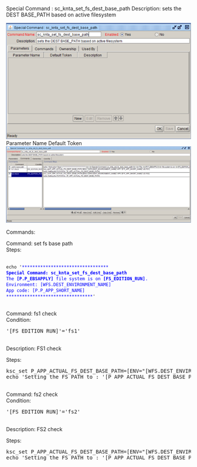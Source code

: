 
Special Command : sc_knta_set_fs_dest_base_path 
Description: sets the DEST BASE_PATH based on active filesystem
  
<img src="./sc_knta_set_fs_dest_base_path_parameters.PNG" width=800/>
Parameter Name    Default Token

<BR>

<img src="./sc_knta_set_fs_dest_base_path_commands.PNG" width=800/>

Commands:

Command: set fs base path <BR>
Steps:
<pre><code>
echo '<font color="blue">*********************************<br><b>Special Command: sc_knta_set_fs_dest_base_path</b><br>The <b>[P.P_EBSAPPLY]</b> file system is on <b>[FS_EDITION_RUN]</b>.<br>Environment: [WFS.DEST_ENVIRONMENT_NAME]<br>App code: [P.P_APP_SHORT_NAME]<br>*********************************</font>'
</code></pre>
<BR>
Command: fs1 check<BR>
Condition: <pre>'[FS_EDITION_RUN]'='fs1'</pre> <BR>
Description: FS1 check <BR>

Steps:
<pre>
ksc_set P_APP_ACTUAL_FS_DEST_BASE_PATH=[ENV="[WFS.DEST_ENVIRONMENT_NAME]".APP="[P.P_APP_SHORT_NAME]".UD.FS1]
echo 'Setting the FS PATH to : '[P_APP_ACTUAL_FS_DEST_BASE_PATH]
</pre>

<BR>
Command: fs2 check<BR>
Condition: <pre>'[FS_EDITION_RUN]'='fs2'</pre> <BR>
Description: FS2 check<BR>

Steps:
<pre>
ksc_set P_APP_ACTUAL_FS_DEST_BASE_PATH=[ENV="[WFS.DEST_ENVIRONMENT_NAME]".APP="[P.P_APP_SHORT_NAME]".UD.FS2]
echo 'Setting the FS PATH to : '[P_APP_ACTUAL_FS_DEST_BASE_PATH]
</pre>